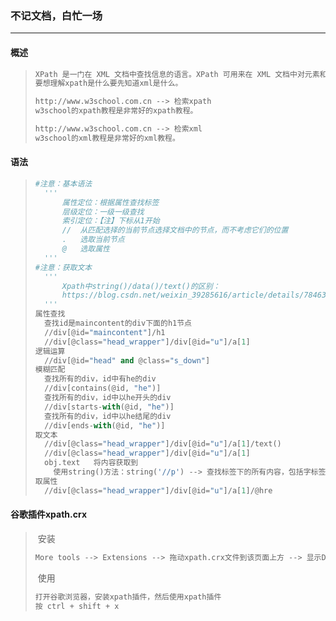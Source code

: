 ### 不记文档，白忙一场

------

#### 概述

> ```python
> XPath 是一门在 XML 文档中查找信息的语言。XPath 可用来在 XML 文档中对元素和属性进行遍历。 
> 要想理解xpath是什么要先知道xml是什么。
> 
> http://www.w3school.com.cn --> 检索xpath
> w3school的xpath教程是非常好的xpath教程。
> 
> http://www.w3school.com.cn --> 检索xml
> w3school的xml教程是非常好的xml教程。
> ```

#### 语法

> ```python
> #注意：基本语法
> 	'''
> 		属性定位：根据属性查找标签
> 		层级定位：一级一级查找
> 		索引定位：【注】下标从1开始
> 		//  从匹配选择的当前节点选择文档中的节点，而不考虑它们的位置
> 		.   选取当前节点
> 		@   选取属性
> 	'''
> #注意：获取文本
> 	'''
> 		Xpath中string()/data()/text()的区别：
> 		https://blog.csdn.net/weixin_39285616/article/details/78463091
> 	'''
> 属性查找
> 	查找id是maincontent的div下面的h1节点
> 	//div[@id="maincontent"]/h1
> 	//div[@class="head_wrapper"]/div[@id="u"]/a[1]
> 逻辑运算
> 	//div[@id="head" and @class="s_down"]
> 模糊匹配
> 	查找所有的div，id中有he的div
> 	//div[contains(@id, "he")]
> 	查找所有的div，id中以he开头的div
> 	//div[starts-with(@id, "he")]
> 	查找所有的div，id中以he结尾的div
> 	//div[ends-with(@id, "he")]
> 取文本
> 	//div[@class="head_wrapper"]/div[@id="u"]/a[1]/text()
> 	//div[@class="head_wrapper"]/div[@id="u"]/a[1]
> 	obj.text   将内容获取到
>     使用string()方法：string('//p') --> 查找标签下的所有内容，包括字标签
> 取属性
> 	//div[@class="head_wrapper"]/div[@id="u"]/a[1]/@hre
> ```

#### 谷歌插件xpath.crx

> ​	安装
>
> ```python
> More tools --> Extensions --> 拖动xpath.crx文件到该页面上方 --> 显示Drop to install
> ```
>
> ​	使用
>
> ```python
> 打开谷歌浏览器，安装xpath插件，然后使用xpath插件
> 按 ctrl + shift + x
> ```